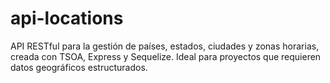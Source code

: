 # api-locations
API RESTful para la gestión de países, estados, ciudades y zonas horarias, creada con TSOA, Express y Sequelize. Ideal para proyectos que requieren datos geográficos estructurados.